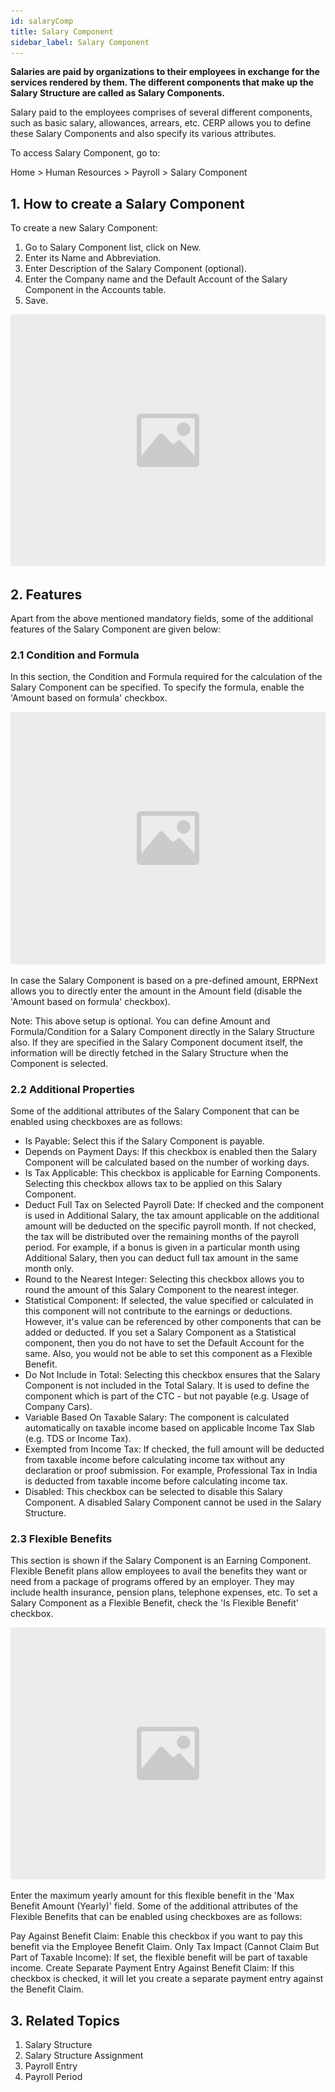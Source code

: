 ```yaml
---
id: salaryComp
title: Salary Component
sidebar_label: Salary Component
---
```


**Salaries are paid by organizations to their employees in exchange for the services rendered by them. The different components that make up the Salary Structure are called as Salary Components.**

Salary paid to the employees comprises of several different components, such as basic salary, allowances, arrears, etc. CERP allows you to define these Salary Components and also specify its various attributes.

To access Salary Component, go to:

Home > Human Resources > Payroll > Salary Component

## 1. How to create a Salary Component

To create a new Salary Component:

1. Go to Salary Component list, click on New.
1. Enter its Name and Abbreviation.
1. Enter Description of the Salary Component (optional).
1. Enter the Company name and the Default Account of the Salary Component in the Accounts table.
1. Save.

![image](images/image.jpg)

## 2. Features

Apart from the above mentioned mandatory fields, some of the additional features of the Salary Component are given below:

### 2.1 Condition and Formula

In this section, the Condition and Formula required for the calculation of the Salary Component can be specified. To specify the formula, enable the 'Amount based on formula' checkbox.

![image](images/image.jpg)

In case the Salary Component is based on a pre-defined amount, ERPNext allows you to directly enter the amount in the Amount field (disable the 'Amount based on formula' checkbox).

Note: This above setup is optional. You can define Amount and Formula/Condition for a Salary Component directly in the Salary Structure also. If they are specified in the Salary Component document itself, the information will be directly fetched in the Salary Structure when the Component is selected.

### 2.2 Additional Properties

Some of the additional attributes of the Salary Component that can be enabled using checkboxes are as follows:

- Is Payable: Select this if the Salary Component is payable.
- Depends on Payment Days: If this checkbox is enabled then the Salary Component will be calculated based on the number of working days.
- Is Tax Applicable: This checkbox is applicable for Earning Components. Selecting this checkbox allows tax to be applied on this Salary Component.
- Deduct Full Tax on Selected Payroll Date: If checked and the component is used in Additional Salary, the tax amount applicable on the additional amount will be deducted on the specific payroll month. If not checked, the tax will be distributed over the remaining months of the payroll period. For example, if a bonus is given in a particular month using Additional Salary, then you can deduct full tax amount in the same month only.
- Round to the Nearest Integer: Selecting this checkbox allows you to round the amount of this Salary Component to the nearest integer.
- Statistical Component: If selected, the value specified or calculated in this component will not contribute to the earnings or deductions. However, it's value can be referenced by other components that can be added or deducted. If you set a Salary Component as a Statistical component, then you do not have to set the Default Account for the same. Also, you would not be able to set this component as a Flexible Benefit.
- Do Not Include in Total: Selecting this checkbox ensures that the Salary Component is not included in the Total Salary. It is used to define the component which is part of the CTC - but not payable (e.g. Usage of Company Cars).
- Variable Based On Taxable Salary: The component is calculated automatically on taxable income based on applicable Income Tax Slab (e.g. TDS or Income Tax).
- Exempted from Income Tax: If checked, the full amount will be deducted from taxable income before calculating income tax without any declaration or proof submission. For example, Professional Tax in India is deducted from taxable income before calculating income tax.
- Disabled: This checkbox can be selected to disable this Salary Component. A disabled Salary Component cannot be used in the Salary Structure.

### 2.3 Flexible Benefits

This section is shown if the Salary Component is an Earning Component. Flexible Benefit plans allow employees to avail the benefits they want or need from a package of programs offered by an employer. They may include health insurance, pension plans, telephone expenses, etc. To set a Salary Component as a Flexible Benefit, check the 'Is Flexible Benefit' checkbox.

![image](images/image.jpg)

Enter the maximum yearly amount for this flexible benefit in the 'Max Benefit Amount (Yearly)' field. Some of the additional attributes of the Flexible Benefits that can be enabled using checkboxes are as follows:

Pay Against Benefit Claim: Enable this checkbox if you want to pay this benefit via the Employee Benefit Claim.
Only Tax Impact (Cannot Claim But Part of Taxable Income): If set, the flexible benefit will be part of taxable income.
Create Separate Payment Entry Against Benefit Claim: If this checkbox is checked, it will let you create a separate payment entry against the Benefit Claim.

## 3. Related Topics

1. Salary Structure
1. Salary Structure Assignment
1. Payroll Entry
1. Payroll Period

